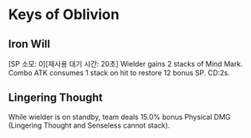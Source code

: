 # Keys of Oblivion

## Iron Will

[SP 소모: 0][재사용 대기 시간: 20초] Wielder gains 2 stacks of Mind Mark. Combo ATK consumes 1 stack on hit to restore 12 bonus SP. CD:2s.

## Lingering Thought

While wielder is on standby, team deals 15.0% bonus Physical DMG (Lingering Thought and Senseless cannot stack).
